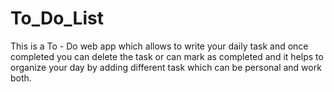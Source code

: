 # To_Do_List
This is a To - Do web app which allows to write your daily task and once completed you can delete the task or can mark as completed and it helps to organize your day by adding different task which can be personal and work both.
